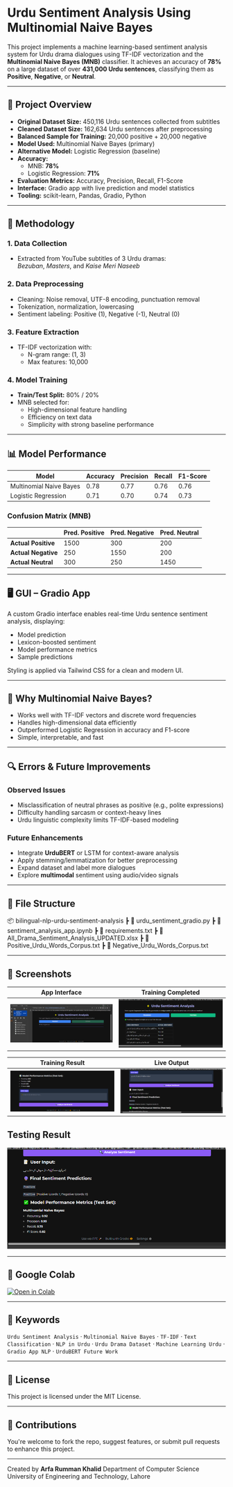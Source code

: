 # Urdu Sentiment Analysis Using Multinomial Naive Bayes

This project implements a machine learning-based sentiment analysis system for Urdu drama dialogues using TF-IDF vectorization and the **Multinomial Naive Bayes (MNB)** classifier. It achieves an accuracy of **78%** on a large dataset of over **431,000 Urdu sentences**, classifying them as **Positive**, **Negative**, or **Neutral**.

---

## 📌 Project Overview

- **Original Dataset Size:** 450,116 Urdu sentences collected from subtitles  
- **Cleaned Dataset Size:** 162,634 Urdu sentences after preprocessing  
- **Balanced Sample for Training:** 20,000 positive + 20,000 negative  
- **Model Used:** Multinomial Naive Bayes (primary)  
- **Alternative Model:** Logistic Regression (baseline)  
- **Accuracy:**  
  - MNB: **78%**  
  - Logistic Regression: **71%**  
- **Evaluation Metrics:** Accuracy, Precision, Recall, F1-Score  
- **Interface:** Gradio app with live prediction and model statistics  
- **Tooling:** scikit-learn, Pandas, Gradio, Python  

---

## 🧪 Methodology

### 1. **Data Collection**
- Extracted from YouTube subtitles of 3 Urdu dramas:  
  *Bezuban*, *Masters*, and *Kaise Meri Naseeb*

### 2. **Data Preprocessing**
- Cleaning: Noise removal, UTF-8 encoding, punctuation removal  
- Tokenization, normalization, lowercasing  
- Sentiment labeling: Positive (1), Negative (-1), Neutral (0)

### 3. **Feature Extraction**
- TF-IDF vectorization with:
  - N-gram range: (1, 3)
  - Max features: 10,000

### 4. **Model Training**
- **Train/Test Split:** 80% / 20%
- MNB selected for:
  - High-dimensional feature handling
  - Efficiency on text data
  - Simplicity with strong baseline performance

---

## 📊 Model Performance

| Model                 | Accuracy | Precision | Recall | F1-Score |
|----------------------|----------|-----------|--------|----------|
| Multinomial Naive Bayes | 0.78     | 0.77      | 0.76   | 0.76     |
| Logistic Regression     | 0.71     | 0.70      | 0.74   | 0.73     |

### Confusion Matrix (MNB)

|                 | Pred. Positive | Pred. Negative | Pred. Neutral |
|-----------------|----------------|----------------|----------------|
| **Actual Positive** | 1500           | 300            | 200            |
| **Actual Negative** | 250            | 1550           | 200            |
| **Actual Neutral**  | 300            | 250            | 1450           |

---

## 🖥️ GUI – Gradio App

A custom Gradio interface enables real-time Urdu sentence sentiment analysis, displaying:

- Model prediction
- Lexicon-boosted sentiment
- Model performance metrics
- Sample predictions

Styling is applied via Tailwind CSS for a clean and modern UI.

---

## 🧠 Why Multinomial Naive Bayes?

- Works well with TF-IDF vectors and discrete word frequencies  
- Handles high-dimensional data efficiently  
- Outperformed Logistic Regression in accuracy and F1-score  
- Simple, interpretable, and fast  

---

## 🔍 Errors & Future Improvements

### Observed Issues
- Misclassification of neutral phrases as positive (e.g., polite expressions)
- Difficulty handling sarcasm or context-heavy lines
- Urdu linguistic complexity limits TF-IDF-based modeling

### Future Enhancements
- Integrate **UrduBERT** or LSTM for context-aware analysis
- Apply stemming/lemmatization for better preprocessing
- Expand dataset and label more dialogues
- Explore **multimodal** sentiment using audio/video signals

---

## 📂 File Structure
📦 bilingual-nlp-urdu-sentiment-analysis
┣ 📄 urdu_sentiment_gradio.py
┣ 📄 sentiment_analysis_app.ipynb
┣ 📄 requirements.txt
┣ 📄 All_Drama_Sentiment_Analysis_UPDATED.xlsx
┣ 📄 Positive_Urdu_Words_Corpus.txt
┣ 📄 Negative_Urdu_Words_Corpus.txt


---

## 📸 Screenshots

| App Interface | Training Completed |
|---------------|------------------|
| ![UI](Screenshot%20(367).png) | ![Training](Screenshot%20(368).png) |

| Training Result | Live Output |
|--------------|-------------|
| ![Metrics](Screenshot%20(369).png) | ![Output](Screenshot%20(370).png) |

Testing Result
--------------
![Metrics](Screenshot%20(371).png)

---

## 🔗 Google Colab

[![Open in Colab](https://colab.research.google.com/assets/colab-badge.svg)](https://colab.research.google.com/drive/1Bmhzyxw2vOhaIqUdh9wAkfT4rHShCJi0?usp=sharing)

---

## 🔑 Keywords

`Urdu Sentiment Analysis` · `Multinomial Naive Bayes` · `TF-IDF` · `Text Classification` · `NLP in Urdu` · `Urdu Drama Dataset` · `Machine Learning Urdu` · `Gradio App NLP` · `UrduBERT Future Work`

---

## 📜 License

This project is licensed under the MIT License.

---

## 🙌 Contributions

You're welcome to fork the repo, suggest features, or submit pull requests to enhance this project.

---

Created by **Arfa Rumman Khalid**
Department of Computer Science  
University of Engineering and Technology, Lahore
